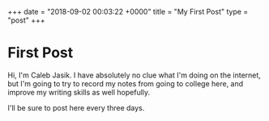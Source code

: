 +++
date = "2018-09-02 00:03:22 +0000"
title = "My First Post"
type = "post"
+++

# First Post

Hi, I'm Caleb Jasik. I have absolutely no clue what I'm doing on the internet,
but I'm going to try to record my notes from going to college here, and improve
my writing skills as well hopefully.

I'll be sure to post here every three days.
